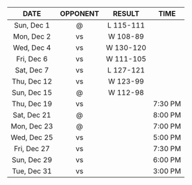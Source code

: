 |    DATE     |          OPPONENT          |  RESULT   |  TIME   |
|:-----------:|:--------------------------:|:---------:|:-------:|
| Sun, Dec 1  |   @ [](/r/clevelandcavs)   | L 115-111 |         |
| Mon, Dec 2  |       vs [](/r/heat)       | W 108-89  |         |
| Wed, Dec 4  |  vs [](/r/detroitpistons)  | W 130-120 |         |
| Fri, Dec 6  |     vs [](/r/mkebucks)     | W 111-105 |         |
| Sat, Dec 7  | vs [](/r/memphisgrizzlies) | L 127-121 |         |
| Thu, Dec 12 |  vs [](/r/detroitpistons)  | W 123-99  |         |
| Sun, Dec 15 | @ [](/r/washingtonwizards) | W 112-98  |         |
| Thu, Dec 19 |   vs [](/r/chicagobulls)   |           | 7:30 PM |
| Sat, Dec 21 |   @ [](/r/chicagobulls)    |           | 8:00 PM |
| Mon, Dec 23 |   @ [](/r/orlandomagic)    |           | 7:00 PM |
| Wed, Dec 25 |      vs [](/r/sixers)      |           | 5:00 PM |
| Fri, Dec 27 |      vs [](/r/pacers)      |           | 7:30 PM |
| Sun, Dec 29 |      vs [](/r/pacers)      |           | 6:00 PM |
| Tue, Dec 31 |  vs [](/r/torontoraptors)  |           | 3:00 PM |